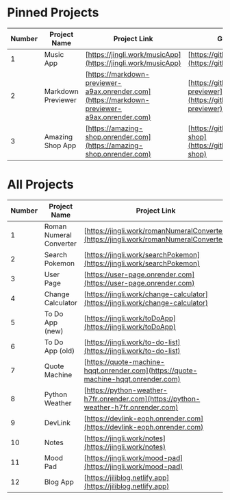 # Pinned Projects

| Number | Project Name         | Project Link                                             | GitHub Repo Link                                    | Used Technologies       |
|--------|----------------------|---------------------------------------------------------|----------------------------------------------------|-------------------------|
| 1      | Music App            | [https://jingli.work/musicApp](https://jingli.work/musicApp)               | [https://github.com/jili0/musicApp](https://github.com/jili0/musicApp) | Typescript, CSS     |
| 2      | Markdown Previewer   | [https://markdown-previewer-a9ax.onrender.com](https://markdown-previewer-a9ax.onrender.com) | [https://github.com/jili0/markdown-previewer](https://github.com/jili0/markdown-previewer) | React, Marked.js       |
| 3      | Amazing Shop App     | [https://amazing-shop.onrender.com](https://amazing-shop.onrender.com)  | [https://github.com/jili0/amazing-shop](https://github.com/jili0/amazing-shop) | React, Node.js, SASS      |

# All Projects

| Number | Project Name               | Project Link                                           | GitHub Repo Link                                      | Used Technologies       |
|--------|----------------------------|-------------------------------------------------------|------------------------------------------------------|-------------------------|
| 1      | Roman Numeral Converter    | [https://jingli.work/romanNumeralConverter](https://jingli.work/romanNumeralConverter) | [https://github.com/jili0/romanNumeralConverter](https://github.com/jili0/romanNumeralConverter) | Vanilla JS                   |
| 2      | Search Pokemon             | [https://jingli.work/searchPokemon](https://jingli.work/searchPokemon)   | [https://github.com/jili0/searchPokemon](https://github.com/jili0/searchPokemon) | React, Pokemon API    |
| 3      | User Page                  | [https://user-page.onrender.com](https://user-page.onrender.com)           | [https://github.com/jili0/user-page](https://github.com/jili0/user-page) | React Router, Context API               |
| 4      | Change Calculator          | [https://jingli.work/change-calculator](https://jingli.work/change-calculator) | [https://github.com/jili0/change-calculator](https://github.com/jili0/change-calculator) | Vanilla JS                   |
| 5      | To Do App (new)            | [https://jingli.work/toDoApp](https://jingli.work/toDoApp)         | [https://github.com/jili0/toDoApp](https://github.com/jili0/toDoApp)     | Vanilla JS, localStorage    |
| 6      | To Do App (old)            | [https://jingli.work/to-do-list](https://jingli.work/to-do-list)      | [https://github.com/jili0/to-do-list](https://github.com/jili0/to-do-list) | Vanilla JS, localStorage                  |
| 7      | Quote Machine              | [https://quote-machine-hqqt.onrender.com](https://quote-machine-hqqt.onrender.com) | [https://github.com/jili0/quote-machine](https://github.com/jili0/quote-machine) | Quotes API     |
| 8      | Python Weather             | [https://python-weather-h7fr.onrender.com](https://python-weather-h7fr.onrender.com) | [https://github.com/jili0/python-weather](https://github.com/jili0/python-weather) | Python                |
| 9      | DevLink                    | [https://devlink-eoph.onrender.com](https://devlink-eoph.onrender.com)          | [https://github.com/jili0/devlink](https://github.com/jili0/devlink)     | React, MongoDB               |
| 10     | Notes                      | [https://jingli.work/notes](https://jingli.work/notes)                    | [https://github.com/jili0/notes](https://github.com/jili0/notes)         | React, Firebase              |
| 11     | Mood Pad                   | [https://jingli.work/mood-pad](https://jingli.work/mood-pad)              | [https://github.com/jili0/mood-pad](https://github.com/jili0/mood-pad)   | React, MongoDB               |
| 12     | Blog App                   | [https://jiliblog.netlify.app](https://jiliblog.netlify.app)              | [https://github.com/jili0/jili-blog](https://github.com/jili0/jili-blog) | React      |
